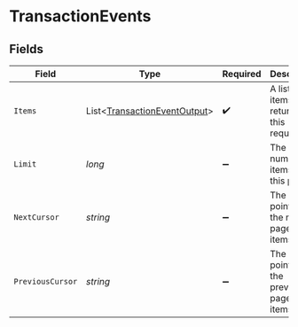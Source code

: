 # TransactionEvents


## Fields

| Field                                                                             | Type                                                                              | Required                                                                          | Description                                                                       | Example                                                                           |
| --------------------------------------------------------------------------------- | --------------------------------------------------------------------------------- | --------------------------------------------------------------------------------- | --------------------------------------------------------------------------------- | --------------------------------------------------------------------------------- |
| `Items`                                                                           | List<[TransactionEventOutput](../../Models/Components/TransactionEventOutput.md)> | :heavy_check_mark:                                                                | A list of items returned for this request.                                        |                                                                                   |
| `Limit`                                                                           | *long*                                                                            | :heavy_minus_sign:                                                                | The number of items for this page.                                                | 20                                                                                |
| `NextCursor`                                                                      | *string*                                                                          | :heavy_minus_sign:                                                                | The cursor pointing at the next page of items.                                    | ZXhhbXBsZTE                                                                       |
| `PreviousCursor`                                                                  | *string*                                                                          | :heavy_minus_sign:                                                                | The cursor pointing at the previous page of items.                                | Xkjss7asS                                                                         |